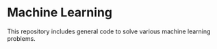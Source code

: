 # Machine Learning
 This repository includes general code to solve various machine learning problems.
